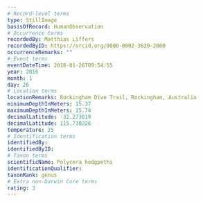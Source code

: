```yaml
---
# Record-level terms
type: StillImage
basisOfRecord: HumanObservation
# Occurrence terms
recordedBy: Matthias Liffers
recordedByID: https://orcid.org/0000-0002-3639-2080
occurrenceRemarks: ""
# Event terms
eventDateTime: 2016-01-26T09:54:55
year: 2016
month: 1
day: 26
# Location terms
locationRemarks: Rockingham Dive Trail, Rockingham, Australia
minimumDepthInMeters: 15.37
maximumDepthInMeters: 15.74
decimalLatitude: -32.273019
decimalLatitude: 115.730226
temperature: 25
# Identification terms
identifiedBy: 
identifiedByID: 
# Taxon terms
scientificName: Polycera hedgpethi
identificationQualifier: 
taxonRank: genus
# Extra non-Darwin Core terms
rating: 3
---
```

